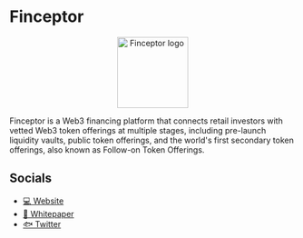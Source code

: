 # Finceptor

<div align="center">
    <img src="https://github.com/open-universe-dao/.github/blob/main/images/logo_2.jpg" width="125" height="125" alt ="Finceptor logo" />
</div>


Finceptor is a Web3 financing platform that connects retail investors with vetted Web3 token offerings at multiple stages, including pre-launch liquidity vaults, public token offerings, and the world's first secondary token offerings, also known as Follow-on Token Offerings.

## Socials

* [💻 Website](www.finceptor.app)
* [🧾 Whitepaper](http://docs.finceptor.app/)
* [🐟 Twitter](https://twitter.com/FinceptorApp)
